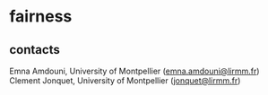 # fairness
## contacts 
Emna Amdouni, University of Montpellier (emna.amdouni@lirmm.fr)
Clement Jonquet, University of Montpellier (jonquet@lirmm.fr)
